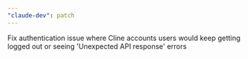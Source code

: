 ```yaml
---
"claude-dev": patch
---
```


Fix authentication issue where Cline accounts users would keep getting logged out or seeing 'Unexpected API response' errors
